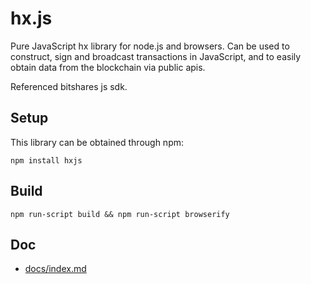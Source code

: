 # hx.js

Pure JavaScript hx library for node.js and browsers. Can be used to construct, sign and broadcast transactions in JavaScript, and to easily obtain data from the blockchain via public apis.

Referenced bitshares js sdk.

## Setup

This library can be obtained through npm:

```
npm install hxjs
```

## Build

```
npm run-script build && npm run-script browserify
```

## Doc

*   [docs/index.md](docs/index.md)
